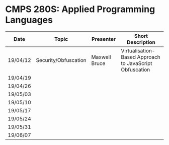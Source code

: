 
# CMPS 280S: Applied Programming Languages

| Date     | Topic                | Presenter     | Short Description                                       |
| -------- | -------------------- | ------------- | ------------------------------------------------------- |
| 19/04/12 | Security/Obfuscation | Maxwell Bruce | Virtualisation-Based Approach to JavaScript Obfuscation |
| 19/04/19 |                      |               |                                                         |
| 19/04/26 |                      |               |                                                         |
| 19/05/03 |                      |               |                                                         |
| 19/05/10 |                      |               |                                                         |
| 19/05/17 |                      |               |                                                         |
| 19/05/24 |                      |               |                                                         |
| 19/05/31 |                      |               |                                                         |
| 19/06/07 |                      |               |                                                         |
